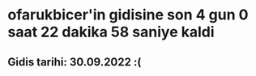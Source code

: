 # ofarukbicer'in gidisine son 4 gun 0 saat 22 dakika 58 saniye kaldi

## Gidis tarihi: 30.09.2022 :(